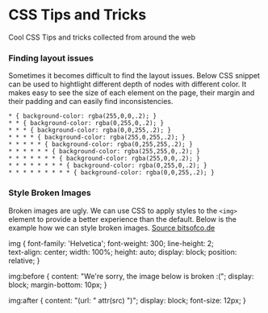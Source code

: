 # CSS Tips and Tricks
Cool CSS Tips and tricks collected from around the web

### Finding layout issues
Sometimes it becomes difficult to find the layout issues. Below CSS snippet can be used to hightlight different depth of nodes with different color. It makes easy to see the size of each element on the page, their margin and their padding and can easily find inconsistencies.

    * { background-color: rgba(255,0,0,.2); }
    * * { background-color: rgba(0,255,0,.2); }
    * * * { background-color: rgba(0,0,255,.2); }
    * * * * { background-color: rgba(255,0,255,.2); }
    * * * * * { background-color: rgba(0,255,255,.2); }
    * * * * * * { background-color: rgba(255,255,0,.2); }
    * * * * * * * { background-color: rgba(255,0,0,.2); }
    * * * * * * * * { background-color: rgba(0,255,0,.2); }
    * * * * * * * * * { background-color: rgba(0,0,255,.2); }

### Style Broken Images
Broken images are ugly. We can use CSS to apply styles to the `<img>` element to provide a better experience than the default. Below is the example how we can style broken images. [Source bitsofco.de](https://bitsofco.de/styling-broken-images/) 

   img {
     font-family: 'Helvetica';
     font-weight: 300;
     line-height: 2;  
     text-align: center;
     width: 100%;
     height: auto;
     display: block;
     position: relative;
   }

   img:before { 
     content: "We're sorry, the image below is broken :(";
     display: block;
     margin-bottom: 10px;
   }

   img:after { 
     content: "(url: " attr(src) ")";
     display: block;
     font-size: 12px;
   }

